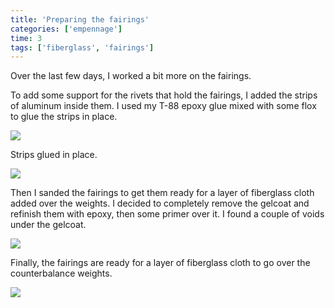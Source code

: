 ```yaml
---
title: 'Preparing the fairings'
categories: ['empennage']
time: 3
tags: ['fiberglass', 'fairings']
---
```


Over the last few days, I worked a bit more on the fairings. 

<!-- more -->

To add some support for the rivets that hold the fairings, I added the strips of aluminum inside them. I used my T-88 epoxy glue mixed with some flox to glue the strips in place.

![](0-backing-strips.jpeg)

Strips glued in place.

![](1-strip-epoxied.jpeg)

Then I sanded the fairings to get them ready for a layer of fiberglass cloth added over the weights. I decided to completely remove the gelcoat and refinish them with epoxy, then some primer over it. I found a couple of voids under the gelcoat.

![](2-sanding-the-fairings.jpeg)

Finally, the fairings are ready for a layer of fiberglass cloth to go over the counterbalance weights.

![](3-ready-for-layer.jpeg)